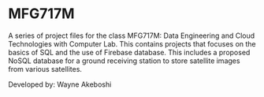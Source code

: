 # MFG717M

A series of project files for the class MFG717M: Data Engineering and Cloud Technologies with Computer Lab. This contains projects that focuses on the basics of SQL and the use of Firebase database. This includes a proposed NoSQL database for a ground receiving station to store satellite images from various satellites.

Developed by: Wayne Akeboshi
